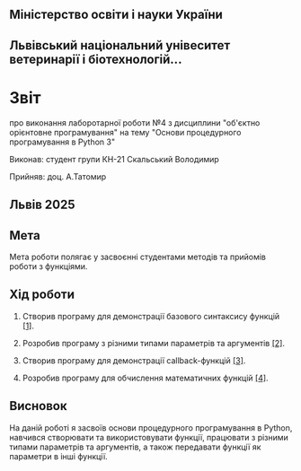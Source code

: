 ## Міністерство освіти і науки України

## Львівський національний унівеситет ветеринарії і біотехнологій...

# Звіт
про виконання лаборотарної роботи №4 з дисциплини "об'єктно орієнтовне програмування" на тему "Основи процедурного програмування в Python 3"

Виконав: студент групи КН-21 Скальський Володимир

Прийняв: доц. А.Татомир

## Львів 2025

## Мета
Мета роботи полягає у засвоєнні студентами методів та прийомів роботи з функціями.

## Хід роботи

1. Створив програму для демонстрації базового синтаксису функцій [[1]](basic_functions.py).

2. Розробив програму з різними типами параметрів та аргументів [[2]](function_parameters.py).

3. Створив програму для демонстрації callback-функцій [[3]](callback_functions.py).

4. Розробив програму для обчислення математичних функцій [[4]](math_functions.py).

## Висновок
На даній роботі я засвоїв основи процедурного програмування в Python, навчився створювати та використовувати функції, працювати з різними типами параметрів та аргументів, а також передавати функції як параметри в інші функції. 